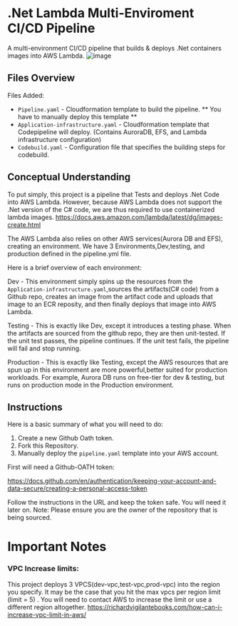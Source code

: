 # .Net Lambda Multi-Enviroment CI/CD Pipeline


A multi-environment CI/CD pipeline that builds & deploys .Net containers images into AWS Lambda.
![image](ali_pipeline.png)

## Files Overview

Files Added: 
- `Pipeline.yaml` - Cloudformation template to build the pipeline. ** You have to manually deploy this template **
- `Application-infrastructure.yaml` - Cloudformation template that Codepipeline will deploy. (Contains AuroraDB, EFS, and Lambda infrastructure configuration)
- `Codebuild.yaml` - Configuration file that specifies the building steps for codebuild. 

## Conceptual Understanding
To put simply, this project is a pipeline that Tests and deploys .Net Code into AWS Lambda. 
However, because AWS Lambda does not support the .Net version of the C# code, we are thus required to use containerized lambda images. https://docs.aws.amazon.com/lambda/latest/dg/images-create.html

The AWS Lambda also relies on other AWS services(Aurora DB and EFS), creating an environment. 
We have 3 Environments,Dev,testing, and production defined in the pipeline.yml file. 

Here is a brief overview of each environment: 

Dev - This environment simply spins up the resources from the `Application-infrastructure.yaml`,sources the artifacts(C# code) from a Github repo, creates an image from the artifact code and uploads that image to an ECR reposity, and then finally deploys that image into AWS Lambda. 

Testing - This is exactly like Dev, except it introduces a testing phase. When the artifacts are sourced from the github repo, they are then unit-tested. If the unit test passes, the pipeline continues. If the unit test fails, the pipeline will fail and stop running. 

Production - This is exactly like Testing, except the AWS resources that are spun up in this environment are more powerful,better suited for production workloads. For example, Aurora DB runs on free-tier for dev & testing, but runs on production mode in the Production environment. 


## Instructions

Here is a basic summary of what you will need to do: 
1. Create a new Github Oath token. 
2. Fork this Repository. 
3. Manually deploy the `pipeline.yaml` template into your AWS account. 


First will need a Github-OATH token:

https://docs.github.com/en/authentication/keeping-your-account-and-data-secure/creating-a-personal-access-token

Follow the instructions in the URL and keep the token safe. You will need it later on. 
Note: Please ensure you are the owner of the repository that is being sourced. 


# Important Notes

### VPC Increase limits:
This project deploys 3 VPCS(dev-vpc,test-vpc,prod-vpc) into the region you specify. It may be the case that you hit the max vpcs per region limit (limit = 5) . You will need to contact AWS to increase the limit or use a different region altogether. 
https://richardvigilantebooks.com/how-can-i-increase-vpc-limit-in-aws/
